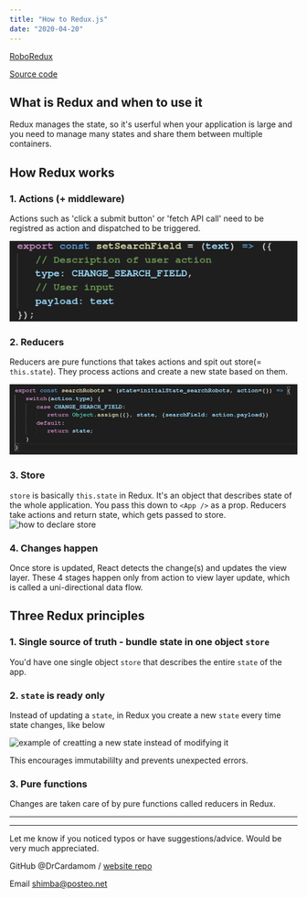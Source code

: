 ```yaml
---
title: "How to Redux.js"
date: "2020-04-20"
---
```


[RoboRedux](https://drcardamom.github.io/RoboRedux/)

[Source code](https://github.com/DrCardamom/RoboRedux)


## What is Redux and when to use it
Redux manages the state, so it's userful when your application is large and you need to manage many states and share them between multiple containers.

## How Redux works 
### 1. Actions (+ middleware)
Actions such as 'click a submit button' or 'fetch API call' need to be registred as action and dispatched to be triggered.

![actions](./images/actions.png)

### 2. Reducers
Reducers are pure functions that takes actions and spit out store(= ``` this.state ```). They process actions and create a new state based on them.

![example of reducer](./images/reducer.png)

### 3. Store
```store``` is basically ```this.state``` in Redux. It's an object that describes state of the whole application. You pass this down to ```<App />``` as a prop.
Reducers take actions and return state, which gets passed to store.
![how to declare store](./images/store.png)

### 4. Changes happen
Once store is updated, React detects the change(s) and updates the view layer. These 4 stages happen only from action to view layer update, which is called a uni-directional data flow.

## Three Redux principles
### 1. Single source of truth - bundle state in one object ```store```
   
   You'd have one single object ```store``` that describes the entire ```state``` of the app.

### 2. ```state``` is ready only

   Instead of updating a ```state```, in Redux you create a new ```state``` every time state changes, like below

   ![example of creatting a new state instead of modifying it](./images/redux-read-only.png)

   This encourages immutabililty and prevents unexpected errors.

### 3. Pure functions
   Changes are taken care of by pure functions called reducers in Redux.

***
***
Let me know if you noticed typos or have suggestions/advice. Would be very much appreciated.

GitHub @DrCardamom / [website repo](https://github.com/DrCardamom/shimbaofficial)

Email  <a href="mailto:shimba@posteo.net">shimba@posteo.net</a>